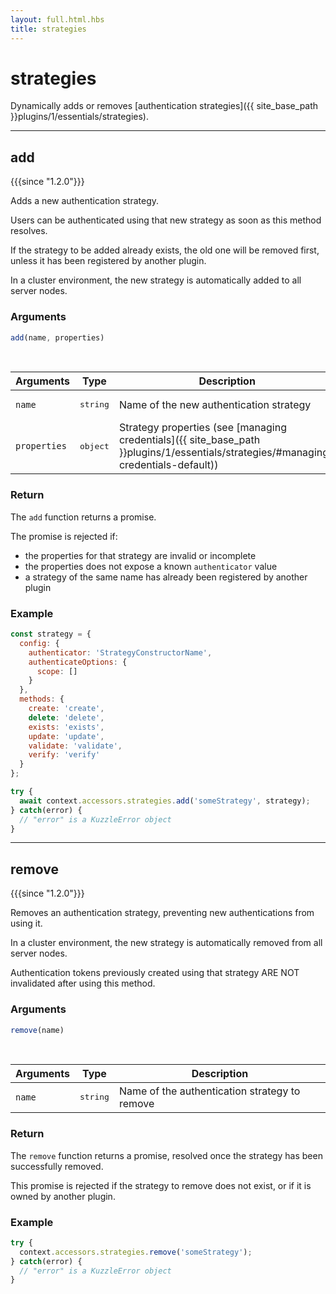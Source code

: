 ```yaml
---
layout: full.html.hbs
title: strategies
---
```


# strategies

Dynamically adds or removes [authentication strategies]({{ site_base_path }}plugins/1/essentials/strategies).

---

## add

{{{since "1.2.0"}}}

Adds a new authentication strategy. 

Users can be authenticated using that new strategy as soon as this method resolves.

If the strategy to be added already exists, the old one will be removed first, unless it has been registered by another plugin.

In a cluster environment, the new strategy is automatically added to all server nodes.

### Arguments

```js
add(name, properties)
```

<br/>

| Arguments | Type | Description |
|-----------|------|-------------|
| `name` | <pre>string</pre> | Name of the new authentication strategy |
| `properties` | <pre>object</pre> | Strategy properties (see [managing credentials]({{ site_base_path }}plugins/1/essentials/strategies/#managing-credentials-default)) |


### Return

The `add` function returns a promise.

The promise is rejected if:

* the properties for that strategy are invalid or incomplete
* the properties does not expose a known `authenticator` value
* a strategy of the same name has already been registered by another plugin

### Example

```js
const strategy = {
  config: {
    authenticator: 'StrategyConstructorName',
    authenticateOptions: {
      scope: []
    }
  },
  methods: {
    create: 'create',
    delete: 'delete',
    exists: 'exists',
    update: 'update',
    validate: 'validate',
    verify: 'verify'
  }
};

try {
  await context.accessors.strategies.add('someStrategy', strategy);
} catch(error) {
  // "error" is a KuzzleError object
}
```

---

## remove

{{{since "1.2.0"}}}

Removes an authentication strategy, preventing new authentications from using it.

In a cluster environment, the new strategy is automatically removed from all server nodes.

<div class="alert alert-warning">
Authentication tokens previously created using that strategy ARE NOT invalidated after using this method.
</div>

### Arguments

```js
remove(name)
```

<br/>

| Arguments | Type | Description |
|-----------|------|-------------|
| `name` | <pre>string</pre> | Name of the authentication strategy to remove |

### Return

The `remove` function returns a promise, resolved once the strategy has been successfully removed.

This promise is rejected if the strategy to remove does not exist, or if it is owned by another plugin.

### Example

```js
try {
  context.accessors.strategies.remove('someStrategy');
} catch(error) {
  // "error" is a KuzzleError object
}
```
